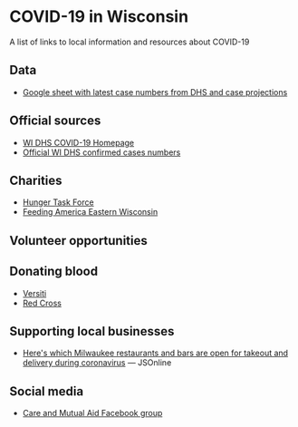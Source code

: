 # COVID-19 in Wisconsin

A list of links to local information and resources about COVID-19

## Data

* [Google sheet with latest case numbers from DHS and case projections](https://docs.google.com/spreadsheets/u/1/d/e/2PACX-1vQpuJ2G20VVzGa_ic-dfwGVDDSv1hCA1n94mIm51GWA0SX74nYoiq4yn1H_o0N8doCFxmOL8E9jbPnW/pubhtml)

## Official sources

* [WI DHS COVID-19 Homepage](https://www.dhs.wisconsin.gov/covid-19/index.htm)
* [Official WI DHS confirmed cases numbers](https://www.dhs.wisconsin.gov/outbreaks/index.htm)

## Charities

* [Hunger Task Force](https://www.hungertaskforce.org/what-we-do/get-help-now-covid-19/)
* [Feeding America Eastern Wisconsin](https://feedingamericawi.org/how-feeding-america-eastern-wisconsin-is-responding-to-the-coronavirus/)

## Volunteer opportunities

## Donating blood

* [Versiti](https://donate.wisconsin.versiti.org/donor/schedules/centers)
* [Red Cross](https://www.redcross.org/local/wisconsin/about-us/locations/southeast-chapter.html)

## Supporting local businesses

* [Here's which Milwaukee restaurants and bars are open for takeout and delivery during coronavirus](https://www.jsonline.com/story/entertainment/dining/2020/03/17/milwaukee-restaurants-and-bars-takeout-delivery-during-coronavirus/5067070002/) — JSOnline

## Social media

* [Care and Mutual Aid Facebook group](https://www.facebook.com/Milwaukee-Community-Care-and-Mutual-Aid-100810858225006/)
